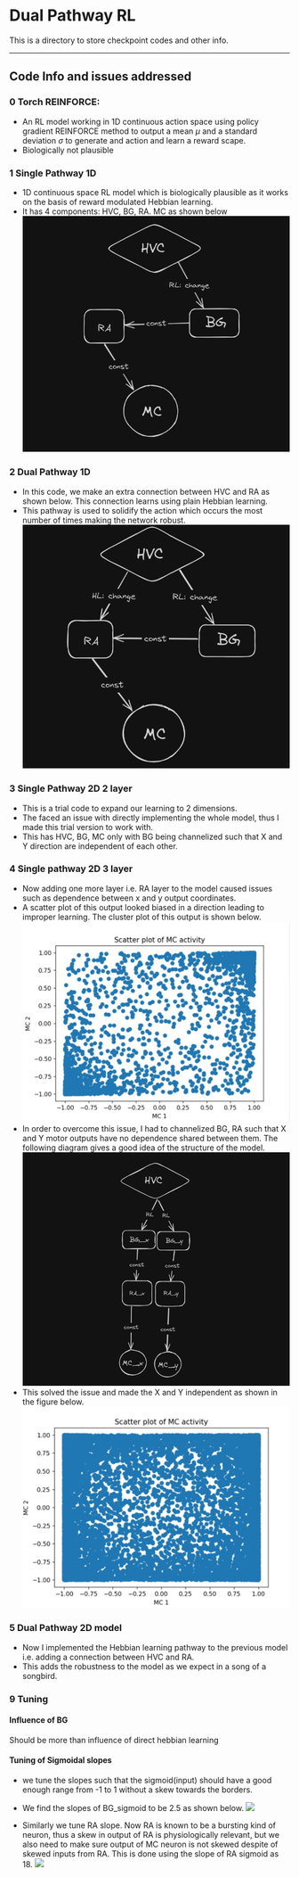 # Dual Pathway RL 
This is a directory to store checkpoint codes and other info.

---
## Code Info and issues addressed
### 0 Torch REINFORCE: 
- An RL model working in 1D continuous action space using policy gradient REINFORCE method to output a mean $\mu$ and a standard deviation $\sigma$ to generate and action and learn a reward scape.
- Biologically not plausible 
### 1 Single Pathway 1D
- 1D continuous space RL model which is biologically plausible as it works on the basis of reward modulated Hebbian learning. 
- It has 4 components: HVC, BG, RA. MC as shown below
![](images/20240607095346.png)

### 2 Dual Pathway 1D
- In this code, we make an extra connection between HVC and RA as shown below. This connection learns using plain Hebbian learning. 
- This pathway is used to solidify the action which occurs the most number of times making the network robust. 
![](images/20240607095611.png)
### 3 Single Pathway 2D 2 layer
- This is a trial code to expand our learning to 2 dimensions. 
- The faced an issue with directly implementing the whole model, thus I made this trial version to work with.
- This has HVC, BG, MC only with BG being channelized such that X and Y direction are independent of each other. 
### 4 Single pathway 2D 3 layer
- Now adding one more layer i.e. RA layer to the model caused issues such as dependence between x and y output coordinates.
- A scatter plot of this output looked biased in a direction leading to improper learning. The cluster plot of this output is shown below. 
![](images/20240607101712.png)
- In order to overcome this issue, I had to channelized BG, RA such that X and Y motor outputs have no dependence shared between them. The following diagram gives a good idea of the structure of the model. 
![](images/20240607102701.png)
- This solved the issue and made the X and Y independent as shown in the figure below. 
![](images/20240607102834.png)
### 5 Dual Pathway 2D model 
- Now I implemented the Hebbian learning pathway to the previous model i.e. adding a connection between HVC and RA. 
- This adds the robustness to the model as we expect in a song of a songbird. 

### 9 Tuning
#### Influence of BG
Should be more than influence of direct hebbian learning
#### Tuning of Sigmoidal slopes
- we tune the slopes such that the sigmoid(input) should have a good enough range from -1 to 1 without a skew towards the borders.
- We find the slopes of BG_sigmoid to be 2.5 as shown below. 
![](Pasted%20image%2020240612170025.png) 

- Similarly we tune RA slope. Now RA is known to be a bursting kind of neuron, thus a skew in output of RA is physiologically relevant, but we also need to make sure output of MC neuron is not skewed despite of skewed inputs from RA. This is done using the slope of RA sigmoid as 18.
![](Pasted%20image%2020240612165926.png) 
